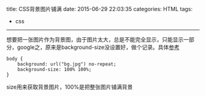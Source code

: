 title: CSS背景图片铺满
date: 2015-06-29 22:03:35
categories: HTML
tags:
- css
---

想要把一张图片作为背景图，由于图片太大，总是不能完全显示，只能显示一部分，google之，原来是background-size没设置好，做个记录。具体[参考](http://stackoverflow.com/questions/22887548/css-stretching-background-image-to-100-width-and-height-of-screen)
```
body {
    background: url("bg.jpg") no-repeat;
    background-size: 100% 100%;
}
```
size用来获取背景图片，100%是把整张图片铺满背景
